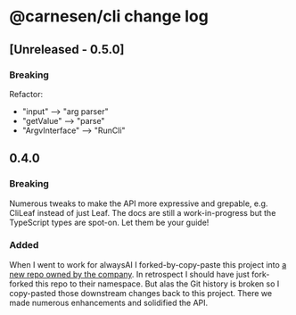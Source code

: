 # @carnesen/cli change log

## [Unreleased - 0.5.0]
### Breaking
Refactor:
- "input" --> "arg parser" 
- "getValue" --> "parse"
- "ArgvInterface" --> "RunCli"
## 0.4.0
### Breaking
Numerous tweaks to make the API more expressive and grepable, e.g. CliLeaf instead of just Leaf. The docs are still a work-in-progress but the TypeScript types are spot-on. Let them be your guide!
### Added
When I went to work for alwaysAI I forked-by-copy-paste this project into [a new repo owned by the company](https://github.com/alwaysai/alwayscli). In retrospect I should have just fork-forked this repo to their namespace. But alas the Git history is broken so I copy-pasted those downstream changes back to this project. There we made numerous enhancements and solidified the API.
